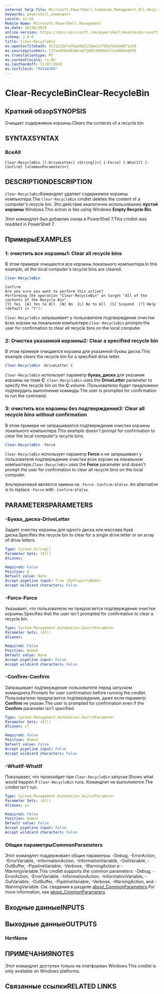 ```yaml
---
external help file: Microsoft.PowerShell.Commands.Management.dll-Help.xml
keywords: powershell,командлет
Locale: en-US
Module Name: Microsoft.PowerShell.Management
ms.date: 10/28/2019
online version: https://docs.microsoft.com/powershell/module/microsoft.powershell.management/clear-recyclebin?view=powershell-7&WT.mc_id=ps-gethelp
schema: 2.0.0
title: Clear-RecycleBin
ms.openlocfilehash: 4131232e7afb2e0a213bbe11f5da7ee3a0071a59
ms.sourcegitcommit: 177ae45034b58ead716853096b2e72e4864e6df6
ms.translationtype: MT
ms.contentlocale: ru-RU
ms.lasthandoff: 11/07/2020
ms.locfileid: "94344309"
---
```

# <span data-ttu-id="e64ca-103">Clear-RecycleBin</span><span class="sxs-lookup"><span data-stu-id="e64ca-103">Clear-RecycleBin</span></span>

## <span data-ttu-id="e64ca-104">Краткий обзор</span><span class="sxs-lookup"><span data-stu-id="e64ca-104">SYNOPSIS</span></span>
<span data-ttu-id="e64ca-105">Очищает содержимое корзины.</span><span class="sxs-lookup"><span data-stu-id="e64ca-105">Clears the contents of a recycle bin.</span></span>

## <span data-ttu-id="e64ca-106">SYNTAX</span><span class="sxs-lookup"><span data-stu-id="e64ca-106">SYNTAX</span></span>

### <span data-ttu-id="e64ca-107">Все</span><span class="sxs-lookup"><span data-stu-id="e64ca-107">All</span></span>

```
Clear-RecycleBin [[-DriveLetter] <String[]>] [-Force] [-WhatIf] [-Confirm] [<CommonParameters>]
```

## <span data-ttu-id="e64ca-108">DESCRIPTION</span><span class="sxs-lookup"><span data-stu-id="e64ca-108">DESCRIPTION</span></span>

<span data-ttu-id="e64ca-109">`Clear-RecycleBin`Командлет удаляет содержимое корзины компьютера.</span><span class="sxs-lookup"><span data-stu-id="e64ca-109">The `Clear-RecycleBin` cmdlet deletes the content of a computer's recycle bin.</span></span> <span data-ttu-id="e64ca-110">Это действие аналогично использованию **пустой корзины** Windows.</span><span class="sxs-lookup"><span data-stu-id="e64ca-110">This action is like using Windows **Empty Recycle Bin**.</span></span>

<span data-ttu-id="e64ca-111">Этот командлет был добавлен снова в PowerShell 7.</span><span class="sxs-lookup"><span data-stu-id="e64ca-111">This cmdlet was readded in PowerShell 7.</span></span>

## <span data-ttu-id="e64ca-112">Примеры</span><span class="sxs-lookup"><span data-stu-id="e64ca-112">EXAMPLES</span></span>

### <span data-ttu-id="e64ca-113">1: очистить все корзины</span><span class="sxs-lookup"><span data-stu-id="e64ca-113">1: Clear all recycle bins</span></span>

<span data-ttu-id="e64ca-114">В этом примере очищаются все корзины локального компьютера.</span><span class="sxs-lookup"><span data-stu-id="e64ca-114">In this example, all the local computer's recycle bins are cleared.</span></span>

```powershell
Clear-RecycleBin
```

```Output
Confirm
Are you sure you want to perform this action?
Performing the operation "Clear-RecycleBin" on target "All of the contents of the Recycle Bin".
[Y] Yes  [A] Yes to All  [N] No  [L] No to All  [S] Suspend  [?] Help (default is "Y"):
```

<span data-ttu-id="e64ca-115">`Clear-RecycleBin` запрашивает у пользователя подтверждение очистки всех корзин на локальном компьютере.</span><span class="sxs-lookup"><span data-stu-id="e64ca-115">`Clear-RecycleBin` prompts the user for confirmation to clear all recycle bins on the local computer.</span></span>

### <span data-ttu-id="e64ca-116">2: Очистка указанной корзины</span><span class="sxs-lookup"><span data-stu-id="e64ca-116">2: Clear a specified recycle bin</span></span>

<span data-ttu-id="e64ca-117">В этом примере очищается корзина для указанной буквы диска.</span><span class="sxs-lookup"><span data-stu-id="e64ca-117">This example clears the recycle bin for a specified drive letter.</span></span>

```powershell
Clear-RecycleBin -DriveLetter C
```

<span data-ttu-id="e64ca-118">`Clear-RecycleBin` использует параметр **буква_диска** для указания корзины на томе **C** .</span><span class="sxs-lookup"><span data-stu-id="e64ca-118">`Clear-RecycleBin` uses the **DriveLetter** parameter to specify the recycle bin on the **C** volume.</span></span> <span data-ttu-id="e64ca-119">Пользователю будет предложено подтвердить выполнение команды.</span><span class="sxs-lookup"><span data-stu-id="e64ca-119">The user is prompted for confirmation to run the command.</span></span>

### <span data-ttu-id="e64ca-120">3: очистить все корзины без подтверждения</span><span class="sxs-lookup"><span data-stu-id="e64ca-120">3: Clear all recycle bins without confirmation</span></span>

<span data-ttu-id="e64ca-121">В этом примере не запрашивается подтверждение очистки корзины локального компьютера.</span><span class="sxs-lookup"><span data-stu-id="e64ca-121">This example doesn't prompt for confirmation to clear the local computer's recycle bins.</span></span>

```powershell
Clear-RecycleBin -Force
```

<span data-ttu-id="e64ca-122">`Clear-RecycleBin` использует параметр **Force** и не запрашивает у пользователя подтверждение очистки всех корзин на локальном компьютере.</span><span class="sxs-lookup"><span data-stu-id="e64ca-122">`Clear-RecycleBin` uses the **Force** parameter and doesn't prompt the user for confirmation to clear all recycle bins on the local computer.</span></span>

<span data-ttu-id="e64ca-123">Альтернативой является замена на `-Force` `-Confirm:$false` .</span><span class="sxs-lookup"><span data-stu-id="e64ca-123">An alternative is to replace `-Force` with `-Confirm:$false`.</span></span>

## <span data-ttu-id="e64ca-124">PARAMETERS</span><span class="sxs-lookup"><span data-stu-id="e64ca-124">PARAMETERS</span></span>

### <span data-ttu-id="e64ca-125">-Буква_диска</span><span class="sxs-lookup"><span data-stu-id="e64ca-125">-DriveLetter</span></span>

<span data-ttu-id="e64ca-126">Задает очистку корзины для одного диска или массива букв диска.</span><span class="sxs-lookup"><span data-stu-id="e64ca-126">Specifies the recycle bin to clear for a single drive letter or an array of drive letters.</span></span>

```yaml
Type: System.String[]
Parameter Sets: (All)
Aliases:

Required: False
Position: 0
Default value: None
Accept pipeline input: True (ByPropertyName)
Accept wildcard characters: False
```

### <span data-ttu-id="e64ca-127">-Force</span><span class="sxs-lookup"><span data-stu-id="e64ca-127">-Force</span></span>

<span data-ttu-id="e64ca-128">Указывает, что пользователю не предлагается подтверждение очистки корзины.</span><span class="sxs-lookup"><span data-stu-id="e64ca-128">Specifies that the user isn't prompted for confirmation to clear a recycle bin.</span></span>

```yaml
Type: System.Management.Automation.SwitchParameter
Parameter Sets: (All)
Aliases:

Required: False
Position: Named
Default value: None
Accept pipeline input: False
Accept wildcard characters: False
```

### <span data-ttu-id="e64ca-129">-Confirm</span><span class="sxs-lookup"><span data-stu-id="e64ca-129">-Confirm</span></span>

<span data-ttu-id="e64ca-130">Запрашивает подтверждение пользователя перед запуском командлета.</span><span class="sxs-lookup"><span data-stu-id="e64ca-130">Prompts for user confirmation before running the cmdlet.</span></span> <span data-ttu-id="e64ca-131">Пользователю предлагается подтверждение, даже если параметр **Confirm** не указан.</span><span class="sxs-lookup"><span data-stu-id="e64ca-131">The user is prompted for confirmation even if the **Confirm** parameter isn't specified.</span></span>

```yaml
Type: System.Management.Automation.SwitchParameter
Parameter Sets: (All)
Aliases: cf

Required: False
Position: Named
Default value: False
Accept pipeline input: False
Accept wildcard characters: False
```

### <span data-ttu-id="e64ca-132">-WhatIf</span><span class="sxs-lookup"><span data-stu-id="e64ca-132">-WhatIf</span></span>

<span data-ttu-id="e64ca-133">Показывает, что произойдет при `Clear-RecycleBin` запуске.</span><span class="sxs-lookup"><span data-stu-id="e64ca-133">Shows what would happen if `Clear-RecycleBin` runs.</span></span> <span data-ttu-id="e64ca-134">Командлет не выполняется.</span><span class="sxs-lookup"><span data-stu-id="e64ca-134">The cmdlet isn't run.</span></span>

```yaml
Type: System.Management.Automation.SwitchParameter
Parameter Sets: (All)
Aliases: wi

Required: False
Position: Named
Default value: False
Accept pipeline input: False
Accept wildcard characters: False
```

### <span data-ttu-id="e64ca-135">Общие параметры</span><span class="sxs-lookup"><span data-stu-id="e64ca-135">CommonParameters</span></span>

<span data-ttu-id="e64ca-136">Этот командлет поддерживает общие параметры: -Debug, -ErrorAction, -ErrorVariable, -InformationAction, -InformationVariable, -OutVariable, -OutBuffer, -PipelineVariable, -Verbose, -WarningAction и -WarningVariable.</span><span class="sxs-lookup"><span data-stu-id="e64ca-136">This cmdlet supports the common parameters: -Debug, -ErrorAction, -ErrorVariable, -InformationAction, -InformationVariable, -OutVariable, -OutBuffer, -PipelineVariable, -Verbose, -WarningAction, and -WarningVariable.</span></span> <span data-ttu-id="e64ca-137">См. сведения в разделе [about_CommonParameters](https://go.microsoft.com/fwlink/?LinkID=113216).</span><span class="sxs-lookup"><span data-stu-id="e64ca-137">For more information, see [about_CommonParameters](https://go.microsoft.com/fwlink/?LinkID=113216).</span></span>

## <span data-ttu-id="e64ca-138">Входные данные</span><span class="sxs-lookup"><span data-stu-id="e64ca-138">INPUTS</span></span>

## <span data-ttu-id="e64ca-139">Выходные данные</span><span class="sxs-lookup"><span data-stu-id="e64ca-139">OUTPUTS</span></span>

### <span data-ttu-id="e64ca-140">Нет</span><span class="sxs-lookup"><span data-stu-id="e64ca-140">None</span></span>

## <span data-ttu-id="e64ca-141">ПРИМЕЧАНИЯ</span><span class="sxs-lookup"><span data-stu-id="e64ca-141">NOTES</span></span>

<span data-ttu-id="e64ca-142">Этот командлет доступен только на платформах Windows.</span><span class="sxs-lookup"><span data-stu-id="e64ca-142">This cmdlet is only available on Windows platforms.</span></span>

## <span data-ttu-id="e64ca-143">Связанные ссылки</span><span class="sxs-lookup"><span data-stu-id="e64ca-143">RELATED LINKS</span></span>
